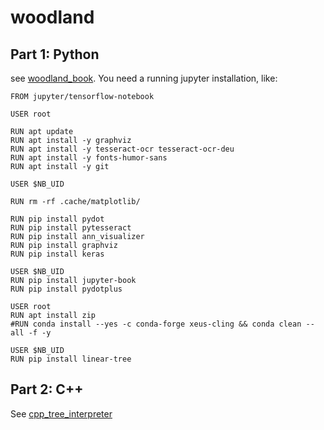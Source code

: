 # woodland
## Part 1: Python
see [woodland_book](woodland_book).
You need a running jupyter installation, like:
```
FROM jupyter/tensorflow-notebook

USER root

RUN apt update 
RUN apt install -y graphviz
RUN apt install -y tesseract-ocr tesseract-ocr-deu
RUN apt install -y fonts-humor-sans
RUN apt install -y git

USER $NB_UID

RUN rm -rf .cache/matplotlib/

RUN pip install pydot
RUN pip install pytesseract
RUN pip install ann_visualizer
RUN pip install graphviz
RUN pip install keras

USER $NB_UID
RUN pip install jupyter-book
RUN pip install pydotplus

USER root
RUN apt install zip
#RUN conda install --yes -c conda-forge xeus-cling && conda clean --all -f -y

USER $NB_UID
RUN pip install linear-tree

```
## Part 2: C++
See [cpp_tree_interpreter](cpp_tree_interpreter)

